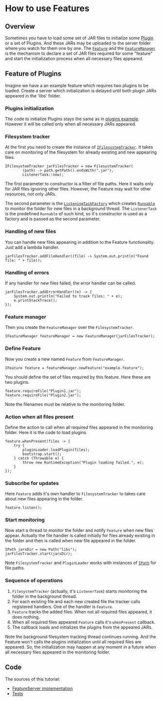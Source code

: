 # How to use Features

## Overview

Sometimes you have to load some set of JAR files to initialize some [Plugin](PluginExample.html) or a set of Plugins. And these JARs may be uploaded to the server folder where you watch for them one by one.
The [`Feature`](../apidocs/info/smart_tools/smartactors/core/ifeature_manager/IFeature.html) and the [`FeatureManager`](../apidocs/info/smart_tools/smartactors/core/ifeature_manager/IFeatureManager.html) is the mechanism to declare a set of JAR files required for some "feature" and start the initialization process when all necessary files appeared.

## Feature of Plugins

Imagine we have a an example feature which requires two plugins to be loaded. Create a server which initialization is delayed until both plugin JARs appeared in the 'libs' folder.

### Plugins initialization

The code to initialize Plugins stays the same as in [plugins example]((PluginExample.html)). However it will be called only when all necessary JARs appeared.

### Filesystem tracker

At the first you need to create the instance of [`IFilesystemTracker`](../apidocs/info/smart_tools/smartactors/core/ifilesystem_tracker/IFilesystemTracker.html). It takes care on monitoring of the filesystem for already existing and new appearing files.

    IFilesystemTracker jarFilesTracker = new FilesystemTracker(
            (path) -> path.getPath().endsWith(".jar"),
            ListenerTask::new);
            
The first parameter to constructor is a filter of file paths. Here it waits only for JAR files ignoring other files. However, the Feature may wait for other resources, not only JARs.

The second parameter is the [`ListeningTaskFactory`](../apidocs/info/smart_tools/smartactors/core/filesystem_tracker/ListeningTaskFactory.html) which creates [`Runnable`](http://docs.oracle.com/javase/8/docs/api/java/lang/Runnable.html) to monitor the folder for new files in a background thread. The `ListenerTask` is the predefined `Runnable` of such kind, so it's constructor is used as a factory and is passed as the second parameter.
 
### Handling of new files

You can handle new files appearing in addition to the Feature functionality. Just add a lambda handler.

    jarFilesTracker.addFileHandler((file) -> System.out.println("Found file: " + file));

### Handling of errors

If any handler for new files failed, the error handler can be called.

    jarFilesTracker.addErrorHandler((e) -> {
        System.out.println("Failed to track files: " + e);
        e.printStackTrace();
    });

### Feature manager

Then you create the `FeatureManager` over the `FilesystemTracker`.

    IFeatureManager featureManager = new FeatureManager(jarFilesTracker);
    
### Define Feature

Now you create a new named `Feature` from `FeatureManager`.
 
    IFeature feature = featureManager.newFeature("example.feature");
    
You should define the set of files required by this feature. Here these are two plugins.

    feature.requireFile("Plugin1.jar");
    feature.requireFile("Plugin2.jar");

Note the filenames must be relative to the monitoring folder.

### Action when all files present

Define the action to call when all required files appeared in the monitoring folder. Here it is the code to load plugins.

    feature.whenPresent(files -> {
        try {
            pluginLoader.loadPlugin(files);
            bootstrap.start();
        } catch (Throwable e) {
            throw new RuntimeException("Plugin loading failed.", e);
        }
    });
    
### Subscribe for updates

Here `Feature` adds it's own handler to `FilesystemTracker` to takes care about new files appearing in the folder. 

    feature.listen();
    
### Start monitoring

Now start a thread to monitor the folder and notify `Feature` when new files appear. Actually the file handler is called initially for files already existing in the folder and then is called when new file appeared in the folder.

    IPath jarsDir = new Path("libs");
    jarFilesTracker.start(jarsDir);
    
Note `FilesystemTracker` and `PluginLoader` works with instances of [`IPath`](../apidocs/info/smart_tools/smartactors/core/ipath/IPath.html) for file paths.
    
### Sequence of operations

1. `FilesystemTracker` (actually, it's `ListenerTask`) starts monitoring the folder in the background thread.
2. For each existing file and each new created file the tracker calls registered handlers. One of the handler is `Feature`.
3. `Feature` tracks the added files. When not all required files appeared, it does nothing.
4. When all required files appeared `Feature` calls it's `whenPresent` callback.
5. The callback loads and initializes the plugins from the appeared JARs.

Note the background filesystem tracking thread continues running. And the Feature won't calls the plugins initialization until all required files are appeared. So, the initialization may happen at any moment in a future when all necessary files appeared in the monitoring folder.

## Code

The sources of this tutorial:

* [FeatureServer implementation](../xref/info/smart_tools/smartactors/core/examples/feature/package-frame.html)
* [Tests](../core.examples/xref-test/info/smart_tools/smartactors/core/examples/FeatureExample.html)
